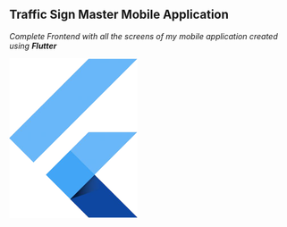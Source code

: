 ## Traffic Sign Master Mobile Application

_Complete Frontend with all the screens of my mobile application created using **Flutter**_

![Flutter Logo](./Screenshots/api/flutter.png)

